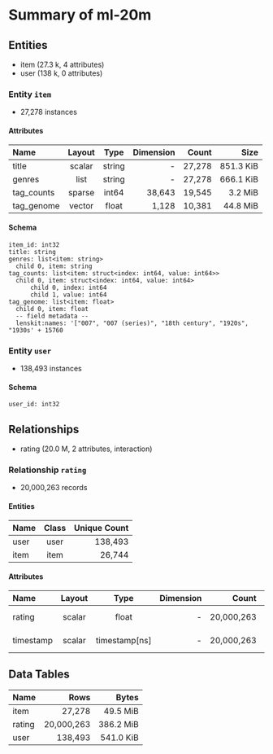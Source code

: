 # Summary of ml-20m

## Entities

- item (27.3 k, 4 attributes)
- user (138 k, 0 attributes)

### Entity `item`

- 27,278 instances

#### Attributes

| Name       | Layout |  Type  | Dimension |  Count |      Size |
| :----------| :----: | :----: |---------: |------: |---------: |
| title      | scalar | string |         - | 27,278 | 851.3 KiB |
| genres     |  list  | string |         - | 27,278 | 666.1 KiB |
| tag_counts | sparse | int64  |    38,643 | 19,545 |   3.2 MiB |
| tag_genome | vector | float  |     1,128 | 10,381 |  44.8 MiB |

#### Schema

```
item_id: int32
title: string
genres: list<item: string>
  child 0, item: string
tag_counts: list<item: struct<index: int64, value: int64>>
  child 0, item: struct<index: int64, value: int64>
      child 0, index: int64
      child 1, value: int64
tag_genome: list<item: float>
  child 0, item: float
  -- field metadata --
  lenskit:names: '["007", "007 (series)", "18th century", "1920s", "1930s' + 15760
```

### Entity `user`

- 138,493 instances

#### Schema

```
user_id: int32
```

## Relationships

- rating (20.0 M, 2 attributes, interaction)

### Relationship `rating`

- 20,000,263 records

#### Entities

| Name | Class | Unique Count |
| :----| :---: |------------: |
| user |  user |      138,493 |
| item |  item |       26,744 |

#### Attributes

| Name      | Layout |      Type     | Dimension |      Count |      Size |
| :---------| :----: | :-----------: |---------: |----------: |---------: |
| rating    | scalar |     float     |         - | 20,000,263 |  76.3 MiB |
| timestamp | scalar | timestamp[ns] |         - | 20,000,263 | 152.6 MiB |

## Data Tables

| Name   |       Rows |     Bytes |
| :------|----------: |---------: |
| item   |     27,278 |  49.5 MiB |
| rating | 20,000,263 | 386.2 MiB |
| user   |    138,493 | 541.0 KiB |
